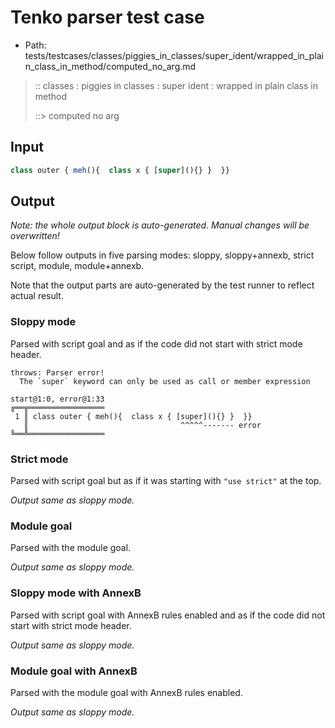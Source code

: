 # Tenko parser test case

- Path: tests/testcases/classes/piggies_in_classes/super_ident/wrapped_in_plain_class_in_method/computed_no_arg.md

> :: classes : piggies in classes : super ident : wrapped in plain class in method
>
> ::> computed no arg

## Input

`````js
class outer { meh(){  class x { [super](){} }  }}
`````

## Output

_Note: the whole output block is auto-generated. Manual changes will be overwritten!_

Below follow outputs in five parsing modes: sloppy, sloppy+annexb, strict script, module, module+annexb.

Note that the output parts are auto-generated by the test runner to reflect actual result.

### Sloppy mode

Parsed with script goal and as if the code did not start with strict mode header.

`````
throws: Parser error!
  The `super` keyword can only be used as call or member expression

start@1:0, error@1:33
╔══╦═════════════════
 1 ║ class outer { meh(){  class x { [super](){} }  }}
   ║                                  ^^^^^------- error
╚══╩═════════════════

`````

### Strict mode

Parsed with script goal but as if it was starting with `"use strict"` at the top.

_Output same as sloppy mode._

### Module goal

Parsed with the module goal.

_Output same as sloppy mode._

### Sloppy mode with AnnexB

Parsed with script goal with AnnexB rules enabled and as if the code did not start with strict mode header.

_Output same as sloppy mode._

### Module goal with AnnexB

Parsed with the module goal with AnnexB rules enabled.

_Output same as sloppy mode._
